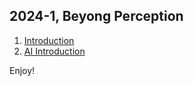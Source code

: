 2024-1, Beyong Perception
---
1. [Introduction](index_2024.ipynb)
2. [AI Introduction](AI_Introduction.ipynb)

Enjoy! 
